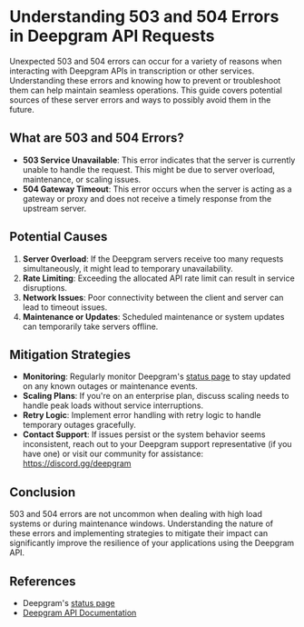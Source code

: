 # Understanding 503 and 504 Errors in Deepgram API Requests

Unexpected 503 and 504 errors can occur for a variety of reasons when interacting with Deepgram APIs in transcription or other services. Understanding these errors and knowing how to prevent or troubleshoot them can help maintain seamless operations. This guide covers potential sources of these server errors and ways to possibly avoid them in the future.

## What are 503 and 504 Errors?

- **503 Service Unavailable**: This error indicates that the server is currently unable to handle the request. This might be due to server overload, maintenance, or scaling issues.
- **504 Gateway Timeout**: This error occurs when the server is acting as a gateway or proxy and does not receive a timely response from the upstream server.

## Potential Causes

1. **Server Overload**: If the Deepgram servers receive too many requests simultaneously, it might lead to temporary unavailability.
2. **Rate Limiting**: Exceeding the allocated API rate limit can result in service disruptions.
3. **Network Issues**: Poor connectivity between the client and server can lead to timeout issues.
4. **Maintenance or Updates**: Scheduled maintenance or system updates can temporarily take servers offline.

## Mitigation Strategies

- **Monitoring**: Regularly monitor Deepgram's [status page](https://status.deepgram.com) to stay updated on any known outages or maintenance events.
- **Scaling Plans**: If you're on an enterprise plan, discuss scaling needs to handle peak loads without service interruptions.
- **Retry Logic**: Implement error handling with retry logic to handle temporary outages gracefully.
- **Contact Support**: If issues persist or the system behavior seems inconsistent, reach out to your Deepgram support representative (if you have one) or visit our community for assistance: https://discord.gg/deepgram

## Conclusion

503 and 504 errors are not uncommon when dealing with high load systems or during maintenance windows. Understanding the nature of these errors and implementing strategies to mitigate their impact can significantly improve the resilience of your applications using the Deepgram API.

## References

- Deepgram's [status page](https://status.deepgram.com)
- [Deepgram API Documentation](https://developers.deepgram.com/docs)